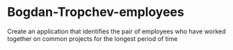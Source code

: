 # Bogdan-Tropchev-employees
Create an application that identifies the pair of employees who have worked together on common projects for the longest period of time
